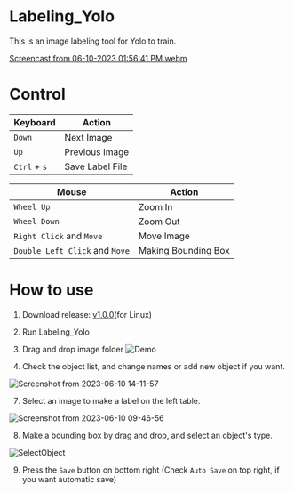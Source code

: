 # Labeling_Yolo

This is an image labeling tool for Yolo to train.

[Screencast from 06-10-2023 01:56:41 PM.webm](https://github.com/youngm1n/Labeling_Yolo/assets/135795086/9c607b23-b130-4f99-aefc-f6599ada4455)

# Control
|Keyboard|Action|
|---|---|
|`Down`| Next Image |
|`Up`| Previous Image |
|`Ctrl` + `s`| Save Label File |

|Mouse|Action|
|---|---|
|`Wheel Up`| Zoom In|
|`Wheel Down`| Zoom Out|
|`Right Click` and `Move`| Move Image|
|`Double Left Click` and `Move`| Making Bounding Box|

# How to use
1. Download release: [v1.0.0](https://github.com/youngm1n/Labeling_Yolo/releases/download/v1.0.1/Labeling_Yolo.tar.xz)(for Linux)
2. Run Labeling_Yolo
4. Drag and drop image folder
![Demo](https://github.com/youngm1n/Labeling_Yolo/assets/135795086/cb828e5f-bbc7-4b20-804a-5472a3021c33)

5. Check the object list, and change names or add new object if you want.

![Screenshot from 2023-06-10 14-11-57](https://github.com/youngm1n/Labeling_Yolo/assets/135795086/b920c884-c492-42ee-a099-9766b87256c4)

7. Select an image to make a label on the left table.

![Screenshot from 2023-06-10 09-46-56](https://github.com/youngm1n/Labeling_Yolo/assets/135795086/890ac89f-847d-4c94-bfa0-c4e779ca9dbf)

8. Make a bounding box by drag and drop, and select an object's type.

![SelectObject](https://github.com/youngm1n/Labeling_Yolo/assets/135795086/b523f47a-4a0a-45ad-8a4b-83707e1fd34e)

9. Press the `Save` button on bottom right (Check `Auto Save` on top right, if you want automatic save)
